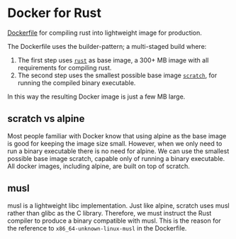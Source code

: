 # Docker for Rust

[Dockerfile](https://github.com/ViktorQvarfordt/docker-rust/blob/master/Dockerfile) for compiling rust into lightweight image for production.

The Dockerfile uses the builder-pattern; a multi-staged build where:
1. The first step uses [`rust`](https://hub.docker.com/_/rust) as base image, a 300+ MB image with all requirements for compiling rust.
2. The second step uses the smallest possible base image [`scratch`](https://hub.docker.com/_/scratch), for running the compiled binary executable.

In this way the resulting Docker image is just a few MB large.

## scratch vs alpine

Most people familiar with Docker know that using alpine as the base image is good for keeping the image size small. However, when we only need to run a binary executable there is no need for alpine. We can use the smallest possible base image scratch, capable only of running a binary executable. All docker images, including alpine, are built on top of scratch.

## musl

musl is a lightweight libc implementation. Just like alpine, scratch uses musl rather than glibc as the C library. Therefore, we must instruct the Rust compiler to produce a binary compatible with musl. This is the reason for the reference to `x86_64-unknown-linux-musl` in the Dockerfile.
